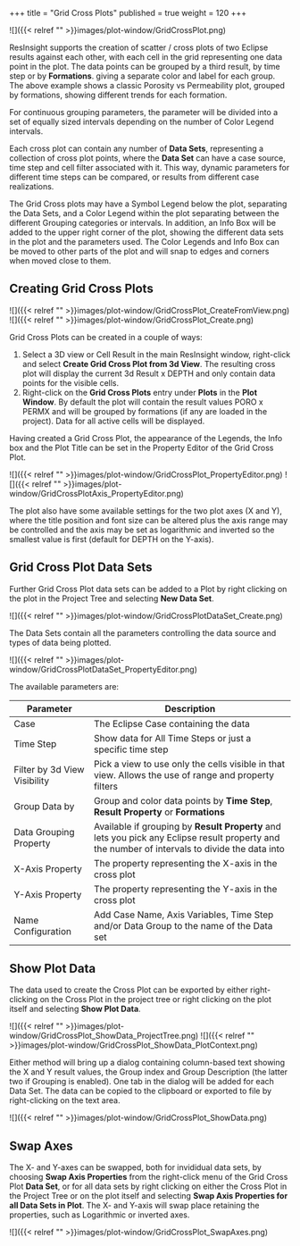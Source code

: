 +++
title = "Grid Cross Plots"
published = true
weight = 120
+++

![]({{< relref "" >}}images/plot-window/GridCrossPlot.png)

ResInsight supports the creation of scatter / cross plots of two Eclipse results against each  other, with each cell in the grid
representing one data point in the plot. The data points can be grouped by a third result, by time step or by **Formations**.
giving a separate color and label for each group. The above example shows a classic Porosity vs Permeability plot, grouped by
formations, showing different trends for each formation.

For continuous grouping parameters, the parameter will be divided into a set of equally sized intervals depending on the number of Color Legend intervals.

Each cross plot can contain any number of **Data Sets**, representing a collection of cross plot points, where the **Data Set** can have a case source, time step and cell filter associated with it. This way, dynamic parameters for different time steps can be compared, or results from different case realizations.

The Grid Cross plots may have a Symbol Legend below the plot, separating the Data Sets, and a Color Legend within the plot separating between the different Grouping categories or intervals. In addition, an Info Box will be added to the upper right corner of the plot, showing the different data sets in the plot and the parameters used. The Color Legends and Info Box can be moved to other parts of the plot and will snap to edges and corners when moved close to them.

## Creating Grid Cross Plots
![]({{< relref "" >}}images/plot-window/GridCrossPlot_CreateFromView.png)
![]({{< relref "" >}}images/plot-window/GridCrossPlot_Create.png)

Grid Cross Plots can be created in a couple of ways:
1. Select a 3D view or Cell Result in the main ResInsight window, right-click and select **Create Grid Cross Plot from 3d View**. The resulting cross plot will display the current 3d Result x DEPTH and only contain data points for the visible cells.
2. Right-click on the **Grid Cross Plots** entry under **Plots** in the **Plot Window**. By default the plot will contain the result values PORO x PERMX and will be grouped by formations (if any are loaded in the project). Data for all active cells will be displayed.

Having created a Grid Cross Plot, the appearance of the Legends, the Info box and the Plot Title can be set in the Property Editor of the Grid Cross Plot.

![]({{< relref "" >}}images/plot-window/GridCrossPlot_PropertyEditor.png)
![]({{< relref "" >}}images/plot-window/GridCrossPlotAxis_PropertyEditor.png)

The plot also have some available settings for the two plot axes (X and Y), where the title position and font size can be altered plus the axis range may be controlled and the axis may be set as logarithmic and inverted so the smallest value is first (default for DEPTH on the Y-axis).


## Grid Cross Plot Data Sets
Further Grid Cross Plot data sets can be added to a Plot by right clicking on the plot in the Project Tree and selecting **New Data Set**.

![]({{< relref "" >}}images/plot-window/GridCrossPlotDataSet_Create.png)

The Data Sets contain all the parameters controlling the data source and types of data being plotted.

![]({{< relref "" >}}images/plot-window/GridCrossPlotDataSet_PropertyEditor.png)

The available parameters are:

| Parameter | Description            |
|-------|--------------------------------|
| Case   | The Eclipse Case containing the data |
| Time Step  | Show data for All Time Steps or just a specific time step |
| Filter by 3d View Visibility | Pick a view to use only the cells visible in that view. Allows the use of range and property filters |
| Group Data by | Group and color data points by **Time Step**, **Result Property** or **Formations** |
| Data Grouping Property | Available if grouping by **Result Property** and lets you pick any Eclipse result property and the number of intervals to divide the data into |
| X-Axis Property | The property representing the X-axis in the cross plot |
| Y-Axis Property | The property representing the Y-axis in the cross plot |
| Name Configuration | Add Case Name, Axis Variables, Time Step and/or Data Group to the name of the Data set |

## Show Plot Data
The data used to create the Cross Plot can be exported by either right-clicking on the Cross Plot in the project tree or right clicking on the plot itself and selecting **Show Plot Data**.

![]({{< relref "" >}}images/plot-window/GridCrossPlot_ShowData_ProjectTree.png)
![]({{< relref "" >}}images/plot-window/GridCrossPlot_ShowData_PlotContext.png)

Either method will bring up a dialog containing column-based text showing the X and Y result values, the Group index and Group Description (the latter two if Grouping is enabled). One tab in the dialog will be added for each Data Set. The data can be copied to the clipboard or exported to file by right-clicking on the text area.

![]({{< relref "" >}}images/plot-window/GridCrossPlot_ShowData.png)

## Swap Axes
The X- and Y-axes can be swapped, both for invididual data sets, by choosing **Swap Axis Properties** from the right-click menu of the Grid Cross Plot **Data Set**, or for all data sets by right clicking on either the Cross Plot in the Project Tree or on the plot itself and selecting **Swap Axis Properties for all Data Sets in Plot**. The X- and Y-axis will swap place retaining the properties, such as Logarithmic or inverted axes.

![]({{< relref "" >}}images/plot-window/GridCrossPlot_SwapAxes.png)
